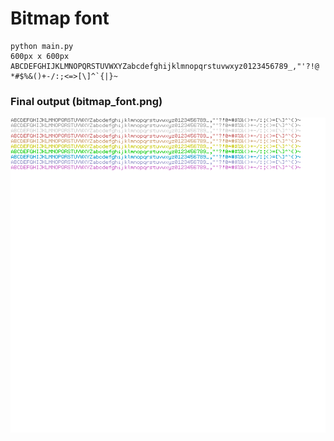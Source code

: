 # Bitmap font
```
python main.py
600px x 600px
ABCDEFGHIJKLMNOPQRSTUVWXYZabcdefghijklmnopqrstuvwxyz0123456789_,"'?!@ *#$%&()+-/:;<=>[\]^`{|}~ 
```
### Final output (bitmap_font.png)
![output](https://github.com/synthmind027/bitmap_font/blob/main/bitmap_font.png?raw=true)  

